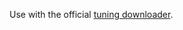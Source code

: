 Use with the official [tuning downloader](http://www.marksmart.net/instruments/continuum/tunings/FullRange.php).
